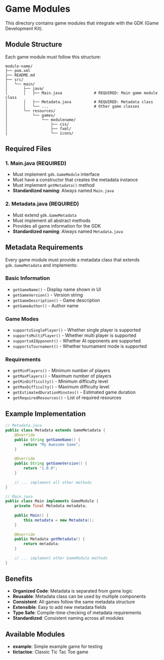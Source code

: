 # Game Modules

This directory contains game modules that integrate with the GDK (Game Development Kit).

## Module Structure

Each game module must follow this structure:

```
module-name/
├── pom.xml
├── README.md
├── src/
│   └── main/
│       ├── java/
│       │   ├── Main.java              # REQUIRED: Main game module class
│       │   ├── Metadata.java          # REQUIRED: Metadata class
│       │   └── ...                    # Other game classes
│       └── resources/
│           └── games/
│               └── modulename/
│                   ├── css/
│                   ├── fxml/
│                   └── icons/
```

## Required Files

### 1. Main.java (REQUIRED)
- Must implement `gdk.GameModule` interface
- Must have a constructor that creates the metadata instance
- Must implement `getMetadata()` method
- **Standardized naming**: Always named `Main.java`

### 2. Metadata.java (REQUIRED)
- Must extend `gdk.GameMetadata`
- Must implement all abstract methods
- Provides all game information for the GDK
- **Standardized naming**: Always named `Metadata.java`

## Metadata Requirements

Every game module must provide a metadata class that extends `gdk.GameMetadata` and implements:

### Basic Information
- `getGameName()` - Display name shown in UI
- `getGameVersion()` - Version string
- `getGameDescription()` - Game description
- `getGameAuthor()` - Author name

### Game Modes
- `supportsSinglePlayer()` - Whether single player is supported
- `supportsMultiPlayer()` - Whether multi player is supported
- `supportsAIOpponent()` - Whether AI opponents are supported
- `supportsTournament()` - Whether tournament mode is supported

### Requirements
- `getMinPlayers()` - Minimum number of players
- `getMaxPlayers()` - Maximum number of players
- `getMinDifficulty()` - Minimum difficulty level
- `getMaxDifficulty()` - Maximum difficulty level
- `getEstimatedDurationMinutes()` - Estimated game duration
- `getRequiredResources()` - List of required resources

## Example Implementation

```java
// Metadata.java
public class Metadata extends GameMetadata {
    @Override
    public String getGameName() {
        return "My Awesome Game";
    }
    
    @Override
    public String getGameVersion() {
        return "1.0.0";
    }
    
    // ... implement all other methods
}

// Main.java
public class Main implements GameModule {
    private final Metadata metadata;
    
    public Main() {
        this.metadata = new Metadata();
    }
    
    @Override
    public Metadata getMetadata() {
        return metadata;
    }
    
    // ... implement other GameModule methods
}
```

## Benefits

- **Organized Code**: Metadata is separated from game logic
- **Reusable**: Metadata class can be used by multiple components
- **Consistent**: All games follow the same metadata structure
- **Extensible**: Easy to add new metadata fields
- **Type Safe**: Compile-time checking of metadata requirements
- **Standardized**: Consistent naming across all modules

## Available Modules

- **example**: Simple example game for testing
- **tictactoe**: Classic Tic Tac Toe game 